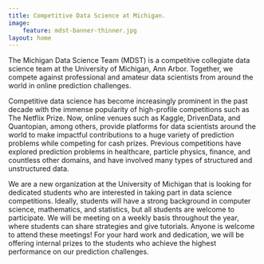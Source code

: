 ```yaml
---
title: Competitive Data Science at Michigan.
image:
    feature: mdst-banner-thinner.jpg
layout: home
---
```


The Michigan Data Science Team (MDST) is a competitive collegiate data science team at the University of Michigan, Ann Arbor. Together, we compete against professional and amateur data scientists from around the world in online prediction challenges.

Competitive data science has become increasingly prominent in the past decade with the immense popularity of high-profile competitions such as The Netflix Prize. Now, online venues such as Kaggle, DrivenData, and Quantopian, among others, provide platforms for data scientists around the world to make impactful contributions to a huge variety of prediction problems while competing for cash prizes. Previous competitions have explored prediction problems in healthcare, particle physics, finance, and countless other domains, and have involved many types of structured and unstructured data.

We are a new organization at the University of Michigan that is looking for dedicated students who are interested in taking part in data science competitions. Ideally, students will have a strong background in computer science, mathematics, and statistics, but all students are welcome to participate. We will be meeting on a weekly basis throughout the year, where students can share strategies and give tutorials. Anyone is welcome to attend these meetings! For your hard work and dedication, we will be offering internal prizes to the students who achieve the highest performance on our prediction challenges. 
